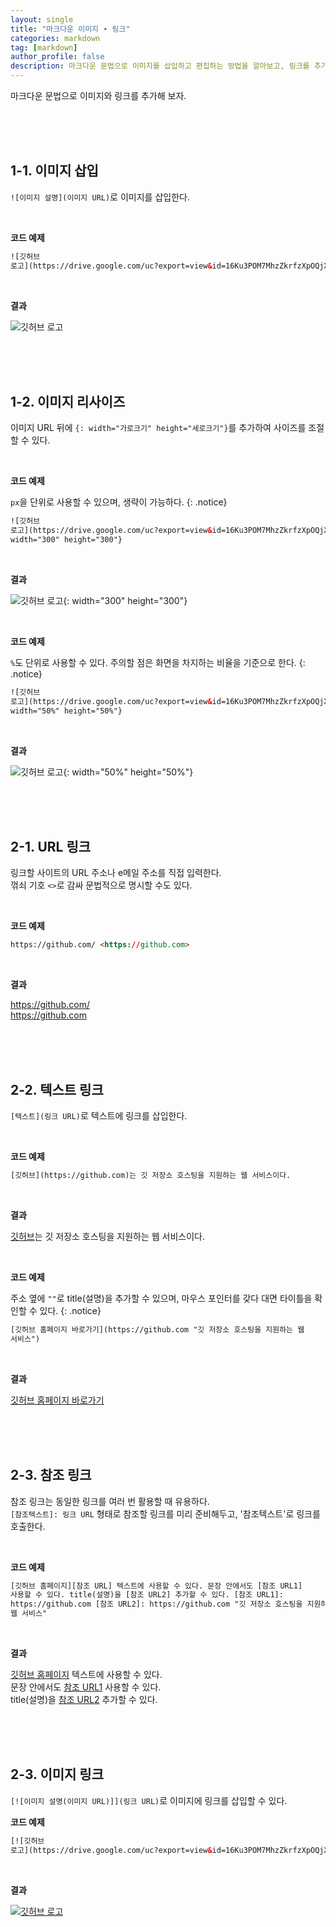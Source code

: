 ```yaml
---
layout: single
title: "마크다운 이미지 ∙ 링크"
categories: markdown
tag: [markdown]
author_profile: false
description: 마크다운 문법으로 이미지를 삽입하고 편집하는 방법을 알아보고, 링크를 추가하는 다양한 방법을 살펴보겠습니다.
---
```


마크다운 문법으로 이미지와 링크를 추가해 보자.

<br>
<br>
<br>

## 1-1. 이미지 삽입

`![이미지 설명](이미지 URL)`로 이미지를 삽입한다.

<br>

**코드 예제**

```html
![깃허브
로고](https://drive.google.com/uc?export=view&id=16Ku3POM7MhzZkrfzXpOQjXnXkBqFdYfJ)
```

<br>

**결과**

![깃허브 로고](https://drive.google.com/uc?export=view&id=16Ku3POM7MhzZkrfzXpOQjXnXkBqFdYfJ)

<br>
<br>
<br>

## 1-2. 이미지 리사이즈

이미지 URL 뒤에 `{: width="가로크기" height="세로크기"}`를 추가하여 사이즈를 조절할 수 있다.

<br>

**코드 예제**

`px`을 단위로 사용할 수 있으며, 생략이 가능하다.
{: .notice}

```html
![깃허브
로고](https://drive.google.com/uc?export=view&id=16Ku3POM7MhzZkrfzXpOQjXnXkBqFdYfJ){:
width="300" height="300"}
```

<br>

**결과**

![깃허브 로고](https://drive.google.com/uc?export=view&id=16Ku3POM7MhzZkrfzXpOQjXnXkBqFdYfJ){: width="300" height="300"}

<br>

**코드 예제**

`%`도 단위로 사용할 수 있다. 주의할 점은 화면을 차지하는 비율을 기준으로 한다.
{: .notice}

```html
![깃허브
로고](https://drive.google.com/uc?export=view&id=16Ku3POM7MhzZkrfzXpOQjXnXkBqFdYfJ){:
width="50%" height="50%"}
```

<br>

**결과**

![깃허브 로고](https://drive.google.com/uc?export=view&id=16Ku3POM7MhzZkrfzXpOQjXnXkBqFdYfJ){: width="50%" height="50%"}

<br>
<br>
<br>

## 2-1. URL 링크

링크할 사이트의 URL 주소나 e메일 주소를 직접 입력한다.  
꺾쇠 기호 <code><></code>로 감싸 문법적으로 명시할 수도 있다.

<br>

**코드 예제**

```html
https://github.com/ <https://github.com>
```

<br>

**결과**

https://github.com/  
<https://github.com>

<br>
<br>
<br>

## 2-2. 텍스트 링크

`[텍스트](링크 URL)`로 텍스트에 링크를 삽입한다.

<br>

**코드 예제**

```html
[깃허브](https://github.com)는 깃 저장소 호스팅을 지원하는 웹 서비스이다.
```

<br>

**결과**

[깃허브](https://github.com)는 깃 저장소 호스팅을 지원하는 웹 서비스이다.

<br>

**코드 예제**

주소 옆에 <code>""</code>로 title(설명)을 추가할 수 있으며, 마우스 포인터를 갖다 대면 타이틀을 확인할 수 있다.
{: .notice}

```html
[깃허브 홈페이지 바로가기](https://github.com "깃 저장소 호스팅을 지원하는 웹
서비스")
```

<br>

**결과**

[깃허브 홈페이지 바로가기](https://github.com "깃 저장소 호스팅을 지원하는 웹 서비스")

<br>
<br>
<br>

## 2-3. 참조 링크

참조 링크는 동일한 링크를 여러 번 활용할 때 유용하다.  
`[참조텍스트]: 링크 URL` 형태로 참조할 링크를 미리 준비해두고, '참조텍스트'로 링크를 호출한다.

<br>

**코드 예제**

```html
[깃허브 홈페이지][참조 URL] 텍스트에 사용할 수 있다. 문장 안에서도 [참조 URL1]
사용할 수 있다. title(설명)을 [참조 URL2] 추가할 수 있다. [참조 URL1]:
https://github.com [참조 URL2]: https://github.com "깃 저장소 호스팅을 지원하는
웹 서비스"
```

<br>

**결과**

[깃허브 홈페이지][참조 URL1] 텍스트에 사용할 수 있다.  
문장 안에서도 [참조 URL1] 사용할 수 있다.  
title(설명)을 [참조 URL2] 추가할 수 있다.

[참조 URL1]: https://github.com
[참조 URL2]: https://github.com "깃 저장소 호스팅을 지원하는 웹 서비스"

<br>
<br>
<br>

## 2-3. 이미지 링크

`[![이미지 설명(이미지 URL)]](링크 URL)`로 이미지에 링크를 삽입할 수 있다.
<br>

**코드 예제**

```html
[![깃허브
로고](https://drive.google.com/uc?export=view&id=16Ku3POM7MhzZkrfzXpOQjXnXkBqFdYfJ)](https://github.com)
```

<br>

**결과**

[![깃허브 로고](https://drive.google.com/uc?export=view&id=16Ku3POM7MhzZkrfzXpOQjXnXkBqFdYfJ)](https://github.com)
